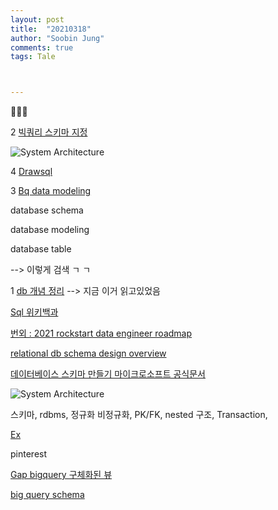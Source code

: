 ```yaml
---
layout: post
title:  "20210318"
author: "Soobin Jung"
comments: true
tags: Tale



---
```


🌟✨🤍

2 [빅쿼리 스키마 지정](https://cloud.google.com/bigquery/docs/schemas?hl=ko)

![System Architecture](https://SoobinJung1013.github.io/images/bq_data_type.png)

4 [Drawsql](https://drawsql.app/home)

3 [Bq data modeling](https://medium.com/@himan.bapna/bigquery-table-schema-fd3c25eb8d39)

database schema

database modeling

database table

--> 이렇게 검색 ㄱ ㄱ 

1 [db 개념 정리](https://velog.io/@inyong_pang/Database-%EA%B8%B0%EC%B4%88-%EC%9D%B4%ED%95%B4) --> 지금 이거 읽고있었음 

[Sql 위키백과](https://ko.wikipedia.org/wiki/SQL#%ED%91%9C%EC%A4%80%ED%99%94)

[번외 : 2021 rockstart data engineer roadmap](https://medium.datadriveninvestor.com/2021-rockstar-data-engineer-roadmap-46d429679a4b)

[relational db schema design overview](https://medium.com/@kimtnguyen/relational-database-schema-design-overview-70e447ff66f9)



[데이터베이스 스키마 만들기 마이크로소프트 공식문서](https://docs.microsoft.com/ko-kr/sql/relational-databases/security/authentication-access/create-a-database-schema?view=sql-server-ver15)

![System Architecture](https://SoobinJung1013.github.io/images/normalization.png)

스키마, rdbms, 정규화 비정규화, PK/FK, nested 구조, Transaction, 



[Ex](https://wiki.openstreetmap.org/w/images/5/58/OSM_DB_Schema_2016-12-13.svg)

pinterest

[Gap bigquery 구체화된 뷰](https://cloud.google.com/bigquery/docs/materialized-views-intro?hl=ko)

[big query schema](https://cloud.google.com/bigquery/docs/reference/standard-sql/data-types?hl=ko#struct-type)

